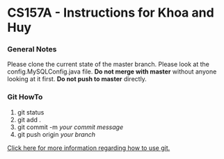 # CS157A - Instructions for Khoa and Huy

### General Notes

Please clone the current state of the master branch. Please look at the config.MySQLConfig.java file. **Do not merge with master** without anyone looking at it first. **Do not push to master** directly.

### Git HowTo
1. git status
2. git add .
3. git commit -m *your commit message*
4. git push origin *your branch*

[Click here for more information regarding how to use git.](https://rogerdudler.github.io/git-guide/) 







